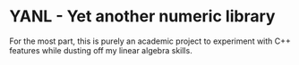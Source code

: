 # YANL - Yet another numeric library

For the most part, this is purely an academic project to experiment with C++ features while dusting off my linear algebra skills.
